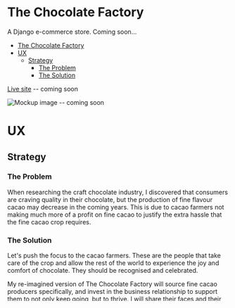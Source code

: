 # The Chocolate Factory

A Django e-commerce store. Coming soon...

- [The Chocolate Factory](#the-chocolate-factory)
- [UX](#ux)
  - [Strategy](#strategy)
    - [The Problem](#the-problem)
    - [The Solution](#the-solution)

[Live site](#) -- coming soon

![Mockup image]() -- coming soon

# UX

## Strategy

### The Problem

When researching the craft chocolate industry, I discovered that consumers are craving quality in their chocolate, but the production of fine flavour cacao may decrease in the coming years. This is due to cacao farmers not making much more of a profit on fine cacao to justify the extra hassle that the fine cacao crop requires.

### The Solution

Let's push the focus to the cacao farmers. These are the people that take care of the crop and allow the rest of the world to experience the joy and comfort of chocolate. They should be recognised and celebrated.

My re-imagined version of The Chocolate Factory will source fine cacao producers specifically, and invest in the business relationship to support them to not only keep going, but to thrive. I will share their faces and their stories, championing and celebrating the hard work that they do.

Through these relationships and with the support of the cacao producers, we can provide the best craft chocolate in the world and help to rebuild the fine cacao industry :fist:.